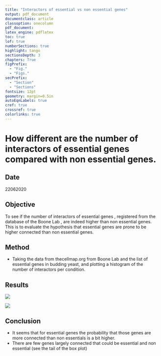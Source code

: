 ```yaml
---
title: "Interactors of essential vs non essential genes"
output: pdf_document
documentclass: article
classoption: onecolumn
pdf_document:
latex_engine: pdflatex
toc: true
lof: true
numberSections: true
highlight: tango
sectionsDepth: 3
chapters: True
figPrefix:
  - "Fig."
  - "Figs."
secPrefix:
  - "Section"
  - "Sections"
fontsize: 12pt
geometry: margin=0.5in
autoEqnLabels: true
cref: true
crossref: true
colorlinks: true
---
```

# How different are the number of interactors of essential genes compared with non essential genes. 

## Date
22062020

## Objective

To see if the number of interactors of essential genes , registered from the database of the Boone Lab , are indeed higher than non essential genes. 
 This is to evaluate the hypothesis that essential genes are prone to be higher connected than non essential genes. 

## Method
- Taking the data from thecellmap.org from Boone Lab and the list of essential genes in budding yeast, and plotting a histogram of the number of interactors per condition.

## Results

![](../images/22062020-essential-and-not-essential-genes-number-of-interactors.png)

![](../images/22062020-essential-and-not-essential-genes-number-of-interactors-boxplot.png)

## Conclusion

- It seems that for essential genes the probability that those genes are more connected than non essentials is a bit higher. 
- There are few genes largely connected that could be essential and non essential (see the tail of the box plot)